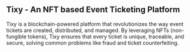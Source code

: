 ## Tixy - An NFT based Event Ticketing Platform
Tixy is a blockchain-powered platform that revolutionizes the way event tickets are created, distributed, and managed. By leveraging NFTs (non-fungible tokens), Tixy ensures that every ticket is unique, traceable, and secure, solving common problems like fraud and ticket counterfeiting.
